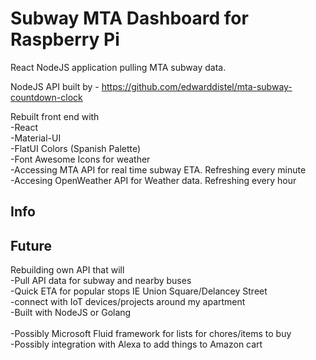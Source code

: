 # Subway MTA Dashboard for Raspberry Pi

React NodeJS application pulling MTA subway data.

NodeJS API built by - https://github.com/edwarddistel/mta-subway-countdown-clock

Rebuilt front end with <br>
-React <br>
-Material-UI <br>
-FlatUI Colors (Spanish Palette) <br>
-Font Awesome Icons for weather <br>
-Accessing MTA API for real time subway ETA. Refreshing every minute <br>
-Accesing OpenWeather API for Weather data. Refreshing every hour

## Info



## Future

Rebuilding own API that will <br>
-Pull API data for subway and nearby buses <br>
-Quick ETA for popular stops IE Union Square/Delancey Street <br>
-connect with IoT devices/projects around my apartment <br>
-Built with NodeJS or Golang<br>
<br>
-Possibly Microsoft Fluid framework for lists for chores/items to buy<br>
-Possibly integration with Alexa to add things to Amazon cart